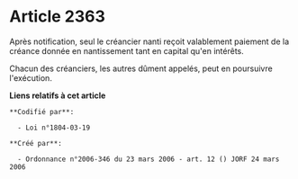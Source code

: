 # Article 2363

Après notification, seul le créancier nanti reçoit valablement paiement de la créance donnée en nantissement tant en capital
qu'en intérêts.

Chacun des créanciers, les autres dûment appelés, peut en poursuivre l'exécution.

**Liens relatifs à cet article**

	**Codifié par**:

	  - Loi n°1804-03-19

	**Créé par**:

	  - Ordonnance n°2006-346 du 23 mars 2006 - art. 12 () JORF 24 mars 2006
